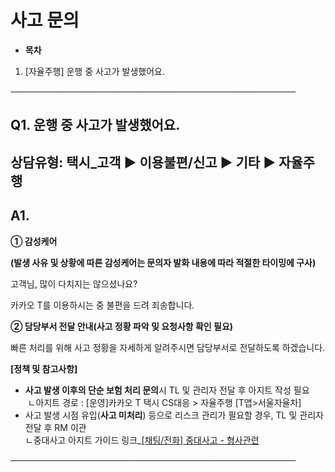 # 사고 문의

* **목차**

1. [자율주행] 운행 중 사고가 발생했어요.

──────────────────────────────────────────────

**Q1. 운행 중 사고가 발생했어요.**
-----------------------

상담유형: 택시\_고객 ▶ 이용불편/신고 ▶ 기타 ▶ 자율주행
----------------------------------

**A1.**
-------

**① 감성케어**

**(발생 사유 및 상황에 따른 감성케어는 문의자 발화 내용에 따라 적절한 타이밍에 구사)**  
  
고객님, 많이 다치지는 않으셨나요?

카카오 T를 이용하시는 중 불편을 드려 죄송합니다.

**② 담당부서 전달 안내(사고 정황 파악 및 요청사항 확인 필요)**

빠른 처리를 위해 사고 정황을 자세하게 알려주시면 담당부서로 전달하도록 하겠습니다.

**[정책 및 참고사항]**

* **사고 발생 이후의 단순 보험 처리 문의**시 TL 및 관리자 전달 후 아지트 작성 필요  
   ㄴ아지트 경로 : [운영]카카오 T 택시 CS대응 > 자율주행 [T앱>서울자율차]
* 사고 발생 시점 유입(**사고 미처리**) 등으로 리스크 관리가 필요할 경우, TL 및 관리자 전달 후 RM 이관  
  ㄴ중대사고 아지트 가이드 링크\_[[채팅/전화] 중대사고 - 형사관련](https://kakaomobilitysupport.zendesk.com/hc/ko/articles/29472195413913)

──────────────────────────────────────────────